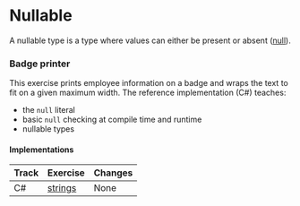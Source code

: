 # Nullable

A nullable type is a type where values can either be present or absent ([null](null.md)).

### Badge printer

This exercise prints employee information on a badge and wraps the
text to fit on a given maximum width. The reference implementation
(C#) teaches:

- the `null` literal
- basic `null` checking at compile time and runtime
- nullable types

#### Implementations

| Track | Exercise                         | Changes |
| ----- | -------------------------------- | ------- |
| C#    | [strings][implementation-csharp] | None    |

[implementation-csharp]: ../../languages/csharp/exercises/concept/nullability/.docs/introduction.md
